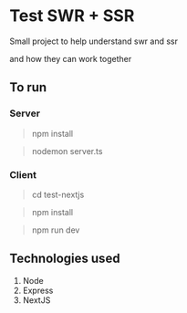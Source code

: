 # Test SWR + SSR

Small project to help understand swr and ssr

and how they can work together

## To run

### Server

> npm install

> nodemon server.ts

### Client

> cd test-nextjs

> npm install

> npm run dev

## Technologies used

1. Node
2. Express
3. NextJS
